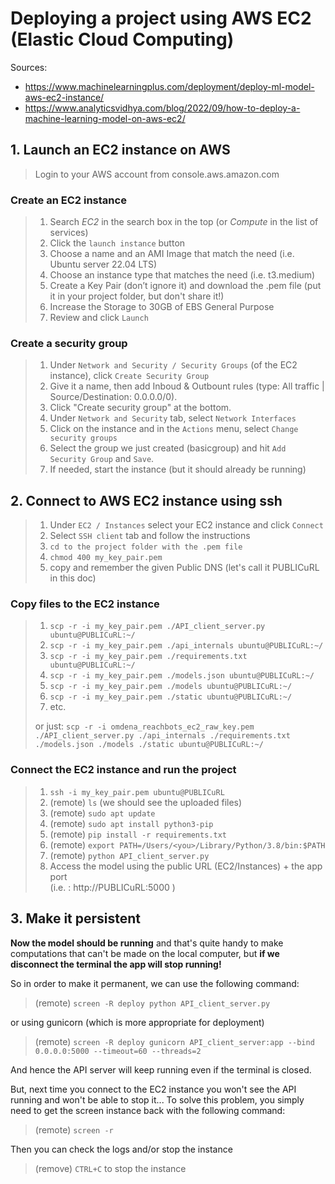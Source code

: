 # Deploying a project using AWS EC2 (Elastic Cloud Computing)

Sources: 
- https://www.machinelearningplus.com/deployment/deploy-ml-model-aws-ec2-instance/
- https://www.analyticsvidhya.com/blog/2022/09/how-to-deploy-a-machine-learning-model-on-aws-ec2/


## 1. Launch an EC2 instance on AWS

> Login to your AWS account from console.aws.amazon.com

### Create an EC2 instance
> 1. Search *EC2* in the search box in the top (or *Compute* in the list of services)
> 2. Click the `launch instance` button
> 3. Choose a name and an AMI Image that match the need (i.e. Ubuntu server 22.04 LTS)
> 4. Choose an instance type that matches the need (i.e. t3.medium)
> 5. Create a Key Pair (don’t ignore it) and download the .pem file (put it in your project folder, but don't share it!)
> 6. Increase the Storage to 30GB of EBS General Purpose
> 7. Review and click `Launch`

### Create a security group
> 1. Under `Network and Security / Security Groups` (of the EC2 instance), click `Create Security Group`
> 2. Give it a name, then add Inboud & Outbount rules (type: All traffic | Source/Destination: 0.0.0.0/0).
> 3. Click "Create security group" at the bottom.
> 4. Under `Network and Security` tab, select `Network Interfaces`
> 5. Click on the instance and in the `Actions` menu, select `Change security groups`
> 6. Select the group we just created (basicgroup) and hit `Add Security Group` and `Save`. 
> 7. If needed, start the instance (but it should already be running)


## 2. Connect to AWS EC2 instance using ssh

> 1. Under `EC2 / Instances` select your EC2 instance and click `Connect`
> 2. Select `SSH client` tab and follow the instructions
> 3. `cd to the project folder with the .pem file`
> 4. `chmod 400 my_key_pair.pem`
> 5. copy and remember the given Public DNS (let's call it PUBLICuRL in this doc)

### Copy files to the EC2 instance
> 1. `scp -r -i my_key_pair.pem ./API_client_server.py ubuntu@PUBLICuRL:~/`
> 2. `scp -r -i my_key_pair.pem ./api_internals ubuntu@PUBLICuRL:~/`
> 3. `scp -r -i my_key_pair.pem ./requirements.txt ubuntu@PUBLICuRL:~/`
> 4. `scp -r -i my_key_pair.pem ./models.json ubuntu@PUBLICuRL:~/`
> 5. `scp -r -i my_key_pair.pem ./models ubuntu@PUBLICuRL:~/`
> 6. `scp -r -i my_key_pair.pem ./static ubuntu@PUBLICuRL:~/`
> 7. etc.
>
> or just: `scp -r -i omdena_reachbots_ec2_raw_key.pem ./API_client_server.py ./api_internals ./requirements.txt ./models.json ./models ./static ubuntu@PUBLICuRL:~/`

### Connect the EC2 instance and run the project
> 1. ```ssh -i my_key_pair.pem ubuntu@PUBLICuRL```
> 2. (remote) `ls` (we should see the uploaded files)
> 3. (remote) `sudo apt update`
> 4. (remote) `sudo apt install python3-pip`
> 3. (remote) `pip install -r requirements.txt`
> 4. (remote) `export PATH=/Users/<you>/Library/Python/3.8/bin:$PATH`
> 5. (remote) `python API_client_server.py`
> 6. Access the model using the public URL (EC2/Instances) + the app port <br>(i.e. : http://PUBLICuRL:5000 )


## 3. Make it persistent

**Now the model should be running** and that's quite handy to make computations that can't be made on the local computer, but **if we disconnect the terminal the app will stop running!**

So in order to make it permanent, we can use the following command:

> (remote) `screen -R deploy python API_client_server.py`

or using gunicorn (which is more appropriate for deployment)
> (remote) `screen -R deploy gunicorn API_client_server:app --bind 0.0.0.0:5000 --timeout=60 --threads=2`

And hence the API server will keep running even if the terminal is closed.

But, next time you connect to the EC2 instance you won't see the API running and won't be able to stop it...
To solve this problem, you simply need to get the screen instance back with the following command:
> (remote) `screen -r`

Then you can check the logs and/or stop the instance
> (remove) `CTRL+C` to stop the instance
